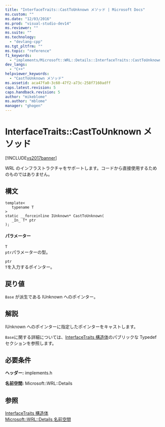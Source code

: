 ```yaml
---
title: "InterfaceTraits::CastToUnknown メソッド | Microsoft Docs"
ms.custom: ""
ms.date: "12/03/2016"
ms.prod: "visual-studio-dev14"
ms.reviewer: ""
ms.suite: ""
ms.technology: 
  - "devlang-cpp"
ms.tgt_pltfrm: ""
ms.topic: "reference"
f1_keywords: 
  - "implements/Microsoft::WRL::Details::InterfaceTraits::CastToUnknown"
dev_langs: 
  - "C++"
helpviewer_keywords: 
  - "CastToUnknown メソッド"
ms.assetid: aca47fa0-3c60-47f2-a73c-258f7160adff
caps.latest.revision: 5
caps.handback.revision: 5
author: "mikeblome"
ms.author: "mblome"
manager: "ghogen"
---
```

# InterfaceTraits::CastToUnknown メソッド
[!INCLUDE[vs2017banner](../assembler/inline/includes/vs2017banner.md)]

WRL のインフラストラクチャをサポートします。コードから直接使用するためのものではありません。  
  
## 構文  
  
```  
template<  
   typename T  
>  
static __forceinline IUnknown* CastToUnknown(  
   _In_ T* ptr  
);  
```  
  
#### パラメーター  
 `T`  
 `ptr`パラメーターの型。  
  
 `ptr`  
 `T`を入力するポインター。  
  
## 戻り値  
 `Base` が派生である IUnknown へのポインター。  
  
## 解説  
 IUnknown へのポインターに指定したポインターをキャストします。  
  
 `Base`に関する詳細については、[InterfaceTraits 構造体](../windows/interfacetraits-structure.md)のパブリックな Typedef セクションを参照します。  
  
## 必要条件  
 **ヘッダー:** implements.h  
  
 **名前空間:** Microsoft::WRL::Details  
  
## 参照  
 [InterfaceTraits 構造体](../windows/interfacetraits-structure.md)   
 [Microsoft::WRL::Details 名前空間](../windows/microsoft-wrl-details-namespace.md)